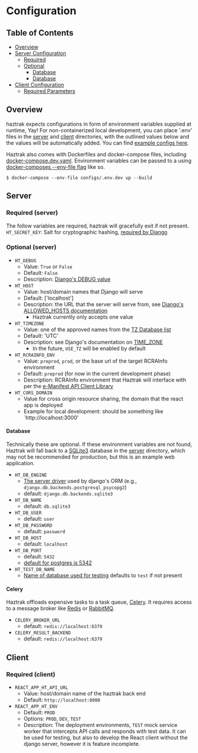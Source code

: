 # Configuration

## Table of Contents

- [Overview](#Overview)
- [Server Configuration](#Server)
    - [Required](#required-server)
    - [Optional](#optional-server)
        - [Database](#Database)
        - [Database](#Celery)
- [Client Configuration](#Client)
    - [Required Parameters](#required-client)

## Overview

haztrak expects configurations in form of environment variables supplied at runtime, Yay!
For non-containerized local development, you can place '.env' files in the [server](/)
and [client](/) directories, with the outlined values below and the values will be
automatically added. You can find [example configs here](/configs).

Haztrak also comes with Dockerfiles and docker-compose files,
including [docker-compose.dev.yaml](/docker-compose.dev.yaml). Environment variables can be passed
to a
using [docker-composes --env-file flag](https://docs.docker.com/compose/environment-variables/#using-the---env-file--option)
like so.

```shell
$ docker-compose --env-file configs/.env.dev up --build
```

## Server

### Required (server)

The follow variables are required, haztrak will gracefully exit if not present.
`HT_SECRET_KEY`: Salt for cryptographic hashing,
[required by Django](https://docs.djangoproject.com/en/4.1/ref/settings/#secret-key)

### Optional (server)

* `HT_DEBUG`
    * Value: `True` or `False`
    * Default: `False`
    * Description: [Django's DEBUG value](https://docs.djangoproject.com/en/4.1/ref/settings/#debug)
* `HT_HOST`
    * Value: host/domain names that Django will serve
    * Default: ['localhost']
    * Description: the URL that the server will serve from,
      see [Django's ALLOWED_HOSTS documentation](https://docs.djangoproject.com/en/4.1/ref/settings/#allowed-hosts)
        * Haztrak currently only accepts one value
* `HT_TIMEZONE`
    * Value: one of the approved names from
      the [TZ Database list](https://en.wikipedia.org/wiki/List_of_tz_database_time_zones)
    * Default: 'UTC'
    * Description: see Django's documentation
      on [TIME_ZONE](https://docs.djangoproject.com/en/4.1/ref/settings/#time-zone-1)
        * In the future, `USE_TZ` will be enabled by default
* `HT_RCRAINFO_ENV`
    * Value: `preprod`, `prod`, or the base url of the target RCRAInfo environment
    * Default: `preprod` (for now in the current development phase)
    * Description: RCRAInfo environment that Haztrak will interface with per
      the [e-Manifest API Client Library](https://github.com/USEPA/e-manifest/tree/master/emanifest-py)
* `HT_CORS_DOMAIN`
    * Value for cross origin resource sharing, the domain that the react app is deployed
    * Example for local development: should be something like `http://localhost:3000'

#### Database

Technically these are optional. If these environment variables are not found, Haztrak will fall back
to a [SQLite3](https://www.sqlite.org/index.html) database in the [server](/) directory, which
may not be recommended for production, but this is an example web application.

* `HT_DB_ENGINE`
    * [The server driver](https://docs.djangoproject.com/en/4.1/ref/settings/#engine) used by
      django's ORM (e.g., `django.db.backends.postgresql_psycopg2`)
    * default: `django.db.backends.sqlite3`
* `HT_DB_NAME`
    * default: `db.sqlite3`
* `HT_DB_USER`
    * default: `user`
* `HT_DB_PASSWORD`
    * default: `password`
* `HT_DB_HOST`
    * default: `localhost`
* `HT_DB_PORT`
    * default: `5432`
    * [default for postgres is 5342](https://www.postgresql.org/docs/current/app-postgres.html)
* `HT_TEST_DB_NAME`
    * [Name of database used for testing](https://docs.djangoproject.com/en/4.1/ref/settings/#test)
      defaults to `test` if not present

#### Celery

Haztrak offloads expensive tasks to a task queue, [Celery](https://docs.celeryq.dev/en/stable/).
It requires access to a message broker like [Redis](https://redis.io/)
or [RabbitMQ](https://www.rabbitmq.com/).

* `CELERY_BROKER_URL`
    * default: `redis://localhost:6379`
* `CELERY_RESULT_BACKEND`
    * default: `redis://localhost:6379`

## Client

### Required (client)

* `REACT_APP_HT_API_URL`
    * Value: host/domain name of the haztrak back end
    * Default: `http://localhost:8000`
* `REACT_APP_HT_ENV`
    * Default: `PROD`
    * Options: `PROD`, `DEV`, `TEST`
    * Description: The deployment environments, `TEST` mock service worker that intercepts API calls
      and responds with test data. It can be used for testing, but also to develop the React client
      without the django server, however it is feature incomplete.
